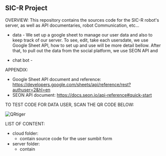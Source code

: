 SIC-R Project
-------------------------------------------

OVERVIEW:
This repository contains the sources code for the SIC-R robot's server, as well as API documentaries, robot Communication, etc...

  - data -
We set up a google sheet to manage our user data and also to keep track of our server. To see, edit, take each usersdate, we use Google Sheet API, how to set up and use will be more detail bellow. After that, to pull out the data from the social platform, we use SEON API and

  - chat bot -

APPENDIX:
- Google Sheet API document and reference: https://developers.google.com/sheets/api/reference/rest?authuser=2&hl=en
- SEON API document: https://docs.seon.io/api-reference#quick-start

TO TEST CODE FOR DATA USER, SCAN THE QR CODE BELOW:

![QRtiger](https://user-images.githubusercontent.com/51713512/169175493-28a03588-0e9e-41e1-bbb7-3723852d63d6.png)

LIST OF CONTENT:
+ cloud folder:
  - contain source code for the user sumbit form
+ server folder:
  - contain

